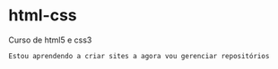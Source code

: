 # html-css
Curso de html5 e css3

    Estou aprendendo a criar sites a agora vou gerenciar repositórios